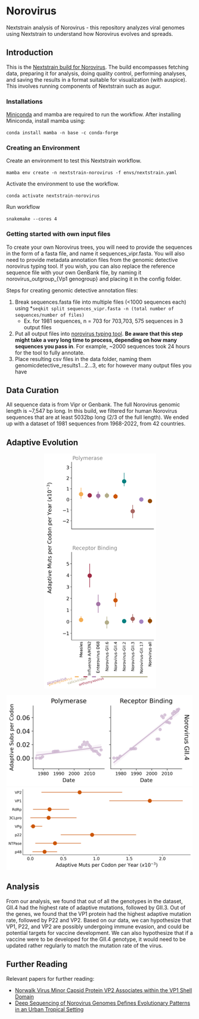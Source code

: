 # Norovirus
Nextstrain analysis of Norovirus - this repository analyzes viral genomes using Nextstrain to understand how Norovirus evolves and spreads.

## Introduction
This is the [Nextstrain build for Norovirus](https://nextstrain.org/community/blab/norovirus/all/genome). The build encompasses fetching data, preparing it for analysis, doing quality control, performing analyses, and saving the results in a format suitable for visualization (with auspice). This involves running components of Nextstrain such as augur.

### Installations
[Miniconda](https://docs.conda.io/en/latest/miniconda.html) and mamba are required to run the workflow. After installing Miniconda, install mamba using:

`conda install mamba -n base -c conda-forge`

### Creating an Environment
Create an environment to test this Nextstrain workflow.

`mamba env create -n nextstrain-norovirus -f envs/nextstrain.yaml`

Activate the environment to use the workflow.

`conda activate nextstrain-norovirus`

Run workflow 

`snakemake --cores 4`

### Getting started with own input files
To create your own Norovirus trees, you will need to provide the sequences in the form of a fasta file, and name it sequences_vipr.fasta. You will also need to provide metadata annotation files from the genomic detective norovirus typing tool. If you wish, you can also replace the reference sequence file with your own GenBank file, by naming it norovirus_outgroup_{Vp1 genogroup} and placing it in the config folder.

Steps for creating genomic detective annotation files:
1. Break sequences.fasta file into multiple files (<1000 sequences each) using *`seqkit split sequences_vipr.fasta -n (total number of sequences/number of files)`
      * Ex. for 1981 sequences, n = 703 for 703,703, 575 sequences in 3 output files
2. Put all output files into [norovirus typing tool](https://www.genomedetective.com/app/typingtool/nov/). **Be aware that this step might take a very long time to process, depending on how many sequences you pass in**. For example, ~2000 sequences took 24 hours for the tool to fully annotate.
3. Place resulting csv files in the data folder, naming them genomicdetective_results1...2...3, etc for however many output files you have

## Data Curation
All sequence data is from Vipr or Genbank. The full Norovirus genomic length is ~7,547 bp long. In this build, we filtered for human Norovirus sequences that are at least 5032bp long (2/3 of the full length). We ended up with a dataset of 1981 sequences from 1968-2022, from 42 countries.

## Adaptive Evolution 
<p align="center">
     <img src="images/all-genes-norovirus-plot.png" alt="norovirus all strains plot" width="300"/>
</p>

<img src="images/norovirus_adaptation_accumulation.png" alt="norovirus all genes plot" width="500"/><img src="images/norovirus_gii4_rates_allgenes_new.png" alt="norovirus comparison plot" width="500"/>

## Analysis
From our analysis, we found that out of all the genotypes in the dataset, GII.4 had the highest rate of adaptive mutations, followed by GII.3. Out of the genes, we found that the VP1 protein had the highest adaptive mutation rate, followed by P22 and VP2. Based on our data, we can hypothesize that VP1, P22, and VP2 are possibly undergoing immune evasion, and could be potential targets for vaccine development. We can also hypothesize that if a vaccine were to be developed for the GII.4 genotype, it would need to be updated rather regularly to match the mutation rate of the virus.  

## Further Reading
Relevant papers for further reading:
* [Norwalk Virus Minor Capsid Protein VP2 Associates within the VP1 Shell Domain](https://www.ncbi.nlm.nih.gov/pmc/articles/PMC3624303/)
* [Deep Sequencing of Norovirus Genomes Defines Evolutionary Patterns in an Urban Tropical Setting](https://www.ncbi.nlm.nih.gov/pmc/articles/PMC4178781/)
